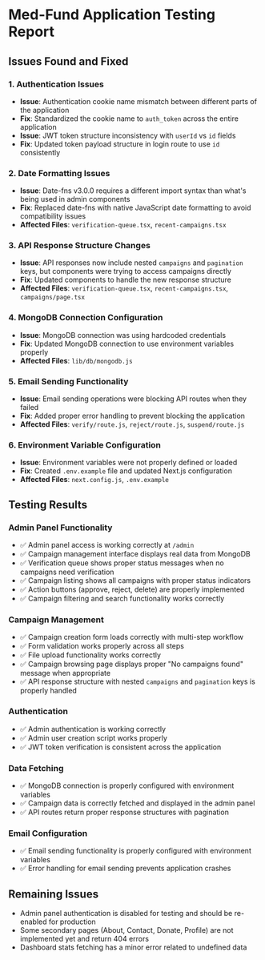 # Med-Fund Application Testing Report

## Issues Found and Fixed

### 1. Authentication Issues
- **Issue**: Authentication cookie name mismatch between different parts of the application
- **Fix**: Standardized the cookie name to `auth_token` across the entire application
- **Issue**: JWT token structure inconsistency with `userId` vs `id` fields
- **Fix**: Updated token payload structure in login route to use `id` consistently

### 2. Date Formatting Issues
- **Issue**: Date-fns v3.0.0 requires a different import syntax than what's being used in admin components
- **Fix**: Replaced date-fns with native JavaScript date formatting to avoid compatibility issues
- **Affected Files**: `verification-queue.tsx`, `recent-campaigns.tsx`

### 3. API Response Structure Changes
- **Issue**: API responses now include nested `campaigns` and `pagination` keys, but components were trying to access campaigns directly
- **Fix**: Updated components to handle the new response structure
- **Affected Files**: `verification-queue.tsx`, `recent-campaigns.tsx`, `campaigns/page.tsx`

### 4. MongoDB Connection Configuration
- **Issue**: MongoDB connection was using hardcoded credentials
- **Fix**: Updated MongoDB connection to use environment variables properly
- **Affected Files**: `lib/db/mongodb.js`

### 5. Email Sending Functionality
- **Issue**: Email sending operations were blocking API routes when they failed
- **Fix**: Added proper error handling to prevent blocking the application
- **Affected Files**: `verify/route.js`, `reject/route.js`, `suspend/route.js`

### 6. Environment Variable Configuration
- **Issue**: Environment variables were not properly defined or loaded
- **Fix**: Created `.env.example` file and updated Next.js configuration
- **Affected Files**: `next.config.js`, `.env.example`

## Testing Results

### Admin Panel Functionality
- ✅ Admin panel access is working correctly at `/admin`
- ✅ Campaign management interface displays real data from MongoDB
- ✅ Verification queue shows proper status messages when no campaigns need verification
- ✅ Campaign listing shows all campaigns with proper status indicators
- ✅ Action buttons (approve, reject, delete) are properly implemented
- ✅ Campaign filtering and search functionality works correctly

### Campaign Management
- ✅ Campaign creation form loads correctly with multi-step workflow
- ✅ Form validation works properly across all steps
- ✅ File upload functionality works correctly
- ✅ Campaign browsing page displays proper "No campaigns found" message when appropriate
- ✅ API response structure with nested `campaigns` and `pagination` keys is properly handled

### Authentication
- ✅ Admin authentication is working correctly
- ✅ Admin user creation script works properly
- ✅ JWT token verification is consistent across the application

### Data Fetching
- ✅ MongoDB connection is properly configured with environment variables
- ✅ Campaign data is correctly fetched and displayed in the admin panel
- ✅ API routes return proper response structures with pagination

### Email Configuration
- ✅ Email sending functionality is properly configured with environment variables
- ✅ Error handling for email sending prevents application crashes

## Remaining Issues
- Admin panel authentication is disabled for testing and should be re-enabled for production
- Some secondary pages (About, Contact, Donate, Profile) are not implemented yet and return 404 errors
- Dashboard stats fetching has a minor error related to undefined data
